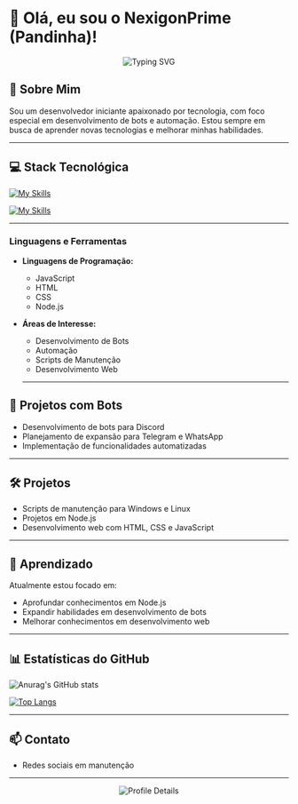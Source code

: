 # 👋 Olá, eu sou o NexigonPrime (Pandinha)!

<p align="center">
  <img src="https://readme-typing-svg.herokuapp.com?font=Fira+Code&weight=500&size=40&pause=1000&color=2E8B57&center=true&vCenter=true&width=600&height=100&lines=Desenvolvedor+em+Forma%C3%A7%C3%A3o;Apaixonado+por+Bots;Node.js+iniciante" alt="Typing SVG" />
</p>

## 🚀 Sobre Mim

Sou um desenvolvedor iniciante apaixonado por tecnologia, com foco especial em desenvolvimento de bots e automação. Estou sempre em busca de aprender novas tecnologias e melhorar minhas habilidades.

---

## 💻 Stack Tecnológica

[![My Skills](https://skillicons.dev/icons?i=html,css,js,nodejs&theme=dark)](https://skillicons.dev)

[![My Skills](https://skillicons.dev/icons?i=aws,bash,cloudflare,codepen,discordjs,bots,docker,linux&theme=dark)](https://skillicons.dev)

---

### Linguagens e Ferramentas

- **Linguagens de Programação:**
  - JavaScript
  - HTML
  - CSS
  - Node.js

- **Áreas de Interesse:**
  - Desenvolvimento de Bots
  - Automação
  - Scripts de Manutenção
  - Desenvolvimento Web

  ---

## 🤖 Projetos com Bots

- Desenvolvimento de bots para Discord
- Planejamento de expansão para Telegram e WhatsApp
- Implementação de funcionalidades automatizadas

---

## 🛠️ Projetos

- Scripts de manutenção para Windows e Linux
- Projetos em Node.js
- Desenvolvimento web com HTML, CSS e JavaScript

---

## 🌱 Aprendizado

Atualmente estou focado em:
- Aprofundar conhecimentos em Node.js
- Expandir habilidades em desenvolvimento de bots
- Melhorar conhecimentos em desenvolvimento web

---

## 📊 Estatísticas do GitHub

![Anurag's GitHub stats](https://github-readme-stats.vercel.app/api?username=serversync&show_icons=true&theme=radical)

[![Top Langs](https://github-readme-stats.vercel.app/api/top-langs/?username=serversync&theme=radical)](https://github.com/serversync/github-readme-stats)

---

## 📫 Contato

- Redes sociais em manutenção

---



<p align="center">
  <img src="https://github-profile-summary-cards.vercel.app/api/cards/profile-details?username=serversync&theme=radical" alt="Profile Details" />
</p>
